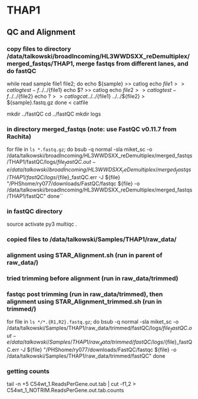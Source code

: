 # THAP1
## QC and Alignment

### copy files to directory /data/talkowski/broadIncoming/HL3WWDSXX_reDemultiplex/merged_fastqs/THAP1, merge fastqs from different lanes, and do fastQC

while read sample file1 file2; do
echo ${sample} >> catlog
echo ${file1} >> catlog
test -f ../../${file1}
echo $? >> catlog
echo ${file2} >> catlog
test -f ../../${file2}
echo $? >> catlog
cat ../../${file1} ../../${file2} > ${sample}.fastq.gz
done < catfile

mkdir ../fastQC
cd ../fastQC
mkdir logs

### in directory merged_fastqs (note: use FastQC v0.11.7 from Rachita)

for file in `ls *.fastq.gz`; do
bsub -q normal -sla miket_sc -o /data/talkowski/broadIncoming/HL3WWDSXX_reDemultiplex/merged_fastqs/THAP1/fastQC/logs/${file}_fastQC.out -e /data/talkowski/broadIncoming/HL3WWDSXX_reDemultiplex/merged_fastqs/THAP1/fastQC/logs/${file}_fastQC.err -J ${file} "/PHShome/ry077/downloads/FastQC/fastqc ${file} -o /data/talkowski/broadIncoming/HL3WWDSXX_reDemultiplex/merged_fastqs/THAP1/fastQC"
done``

### in fastQC directory

source activate py3
multiqc .

### copied files to /data/talkowski/Samples/THAP1/raw_data/
### alignment using STAR_Alignment.sh (run in parent of raw_data/)
### tried trimming before alignment (run in raw_data/trimmed)
### fastqc post trimming (run in raw_data/trimmed), then alignment using STAR_Alignment_trimmed.sh (run in trimmed/)

for file in `ls */*.{R1,R2}.fastq.gz`; do
bsub -q normal -sla miket_sc -o /data/talkowski/Samples/THAP1/raw_data/trimmed/fastQC/logs/${file}_fastQC.out -e /data/talkowski/Samples/THAP1/raw_data/trimmed/fastQC/logs/${file}_fastQC.err -J ${file} "/PHShome/ry077/downloads/FastQC/fastqc ${file} -o /data/talkowski/Samples/THAP1/raw_data/trimmed/fastQC"
done

### getting counts

tail -n +5 C54wt_1.ReadsPerGene.out.tab | cut -f1,2 > C54wt_1_NOTRIM.ReadsPerGene.out.tab.counts
